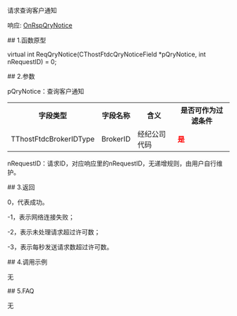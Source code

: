 <p>请求查询客户通知</p>
<p>响应: <a href="../../CTHOSTFTDCTRADERAPI/ONRSPQRYNOTICE/">OnRspQryNotice</a></p>
<span class="anchor" id="81d8d98a-cff3-480d-8cbe-a35a004b1793"></span>
## 1.函数原型
<p>virtual int ReqQryNotice(CThostFtdcQryNoticeField *pQryNotice, int nRequestID) = 0;</p>
<span class="anchor" id="dfdbb76b-4210-4625-9eb7-a69cd1ca0ef9"></span>
## 2.参数
<p>pQryNotice：查询客户通知</p>
<table><tr><th style="TEXT-ALIGN: center;">字段类型</th><th style="TEXT-ALIGN: center;">字段名称</th><th style="TEXT-ALIGN: center;">含义</th><th style="TEXT-ALIGN: center;">是否可作为过滤条件</th></tr><tr><td style="TEXT-ALIGN: left;">TThostFtdcBrokerIDType</td>
<td style="TEXT-ALIGN: left;">BrokerID</td>
<td style="TEXT-ALIGN: left;">经纪公司代码</td>
<td style="TEXT-ALIGN: left;"><strong><font color="#FF0000">是</font></strong></td>
</tr>
</table>
<p>nRequestID：请求ID，对应响应里的nRequestID，无递增规则，由用户自行维护。</p>
<span class="anchor" id="683d74d8-9b40-4db5-aa80-ad5820822b77"></span>
## 3.返回
<p>0，代表成功。</p>
<p>-1，表示网络连接失败；</p>
<p>-2，表示未处理请求超过许可数；</p>
<p>-3，表示每秒发送请求数超过许可数。</p>
<span class="anchor" id="5c8bacfc-223c-44d6-96cb-f2fdca7ac7e4"></span>
## 4.调用示例
<p>无</p>
<span class="anchor" id="8195b4c1-4df2-47b1-aeaf-8e7186d6793b"></span>
## 5.FAQ
<p>无</p>
